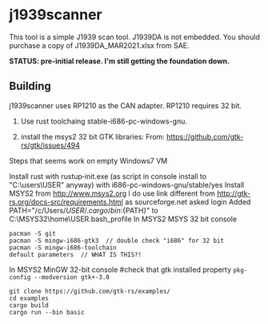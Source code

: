 # j1939scanner

This tool is a simple J1939 scan tool.  J1939DA is not embedded.  You should purchase a copy of J1939DA_MAR2021.xlsx from SAE.

**STATUS: pre-initial release.  I'm still getting the foundation down.**

## Building
j1939scanner uses RP1210 as the CAN adapter.  RP1210 requires 32 bit.

1. Use rust toolchaing stable-i686-pc-windows-gnu.

2. install the msys2 32 bit GTK libraries:
From: https://github.com/gtk-rs/gtk/issues/494

Steps that seems work on empty Windows7 VM

Install rust with rustup‑init.exe (as script in console install to "C:\users\USER" anyway)
with i686-pc-windows-gnu/stable/yes
Install MSYS2 from http://www.msys2.org
I do use link different from http://gtk-rs.org/docs-src/requirements.html as sourceforge.net asked login
Added PATH="/c/Users/${USER}/.cargo/bin:${PATH}" to C:\MSYS32\home\USER\.bash_profile
In MSYS2 MSYS 32 bit console
```
pacman -S git
pacman -S mingw-i686-gtk3  // double check "i686" for 32 bit
pacman -S mingw-i686-toolchain
default parameters  // WHAT IS THIS?!
```
In MSYS2 MinGW 32-bit console
#check that gtk installed property
`pkg-config --modversion gtk+-3.0`

```
git clone https://github.com/gtk-rs/examples/
cd examples
cargo build
cargo run --bin basic
```
